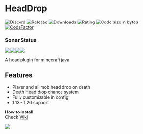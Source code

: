 # HeadDrop

[![Discord](https://img.shields.io/discord/726505535192694864?style=for-the-badge)](https://discord.gg/fV4P2yMSgR)
[![Release](https://img.shields.io/github/v/release/RRS-9747/HeadDrop?style=for-the-badge)](https://github.com/RRS-9747/HeadDrop/releases/latest)
[![Downloads](https://img.shields.io/spiget/downloads/99976?style=for-the-badge)](https://www.spigotmc.org/resources/%E2%9C%85-headdrop-1-13-1-18-2-fully-customizable.99976/)
[![Rating](https://img.shields.io/spiget/stars/99976?style=for-the-badge)](https://www.spigotmc.org/resources/%E2%9C%85-headdrop-1-13-1-18-2-fully-customizable.99976/)
 ![](https://img.shields.io/github/languages/code-size/RRS-9747/Headdrop?style=for-the-badge "Code size in bytes")
[![CodeFactor](https://img.shields.io/codefactor/grade/github/RRS-9747/HeadDrop?style=for-the-badge)](https://www.codefactor.io/repository/github/rrs-9747/HeadDrop)<br>

### Sonar Status

[![](https://sonarcloud.io/api/project_badges/measure?project=RRS-9747_HeadDrop&metric=alert_status)](https://sonarcloud.io/dashboard?id=RRS-9747_HeadDrop)[![](https://sonarcloud.io/api/project_badges/measure?project=RRS-9747_HeadDrop&metric=ncloc)](https://sonarcloud.io/dashboard?id=RRS-9747_HeadDrop)[![](https://sonarcloud.io/api/project_badges/measure?project=RRS-9747_HeadDrop&metric=duplicated_lines_density)](https://sonarcloud.io/dashboard?id=RRS-9747_HeadDrop)[![](https://sonarcloud.io/api/project_badges/measure?project=RRS-9747_HeadDrop&metric=sqale_rating)](https://sonarcloud.io/dashboard?id=RRS-9747_HeadDrop)

A head plugin for minecraft java


## Features

* Player and all mob head drop on death
* Death Head drop chance system
* Fully customizable in config
* 1.13 - 1.20 support


**How to install**<br>
Check [Wiki](https://github.com/RRS-9747/HeadDrop/wiki/HeadDrop-Wiki)


[![](https://bstats.org/signatures/bukkit/HeadDrop.svg)](https://bstats.org/plugin/bukkit/HeadDrop/13554 "HeadDrop on bStats")

